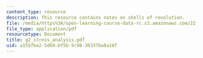 ```yaml
---
content_type: resource
description: This resource contains notes on shells of revolution.
file: /media/https%3A/open-learning-course-data-rc.s3.amazonaws.com/22-314j-structural-mechanics-in-nuclear-power-technology-fall-2006/a155fba25d69bf5b5c9836337ba8a18f_g2_stress_analysis.pdf
file_type: application/pdf
resourcetype: Document
title: g2_stress_analysis.pdf
uid: a155fba2-5d69-bf5b-5c98-36337ba8a18f
---
```

